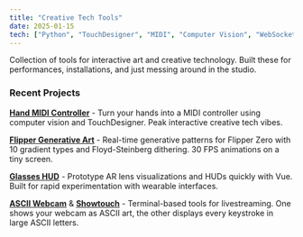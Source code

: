 ```yaml
---
title: "Creative Tech Tools"
date: 2025-01-15
tech: ["Python", "TouchDesigner", "MIDI", "Computer Vision", "WebSockets"]
---
```


Collection of tools for interactive art and creative technology. Built these for performances, installations, and just messing around in the studio.

### Recent Projects

**[Hand MIDI Controller](https://github.com/ejfox/hand-midi-controller)** - Turn your hands into a MIDI controller using computer vision and TouchDesigner. Peak interactive creative tech vibes.

**[Flipper Generative Art](https://github.com/ejfox/flipper-generative-art)** - Real-time generative patterns for Flipper Zero with 10 gradient types and Floyd-Steinberg dithering. 30 FPS animations on a tiny screen.

**[Glasses HUD](https://github.com/ejfox/glasses-hud)** - Prototype AR lens visualizations and HUDs quickly with Vue. Built for rapid experimentation with wearable interfaces.

**[ASCII Webcam](https://github.com/ejfox/ascii_webcam)** & **[Showtouch](https://github.com/ejfox/showtouch)** - Terminal-based tools for livestreaming. One shows your webcam as ASCII art, the other displays every keystroke in large ASCII letters.
